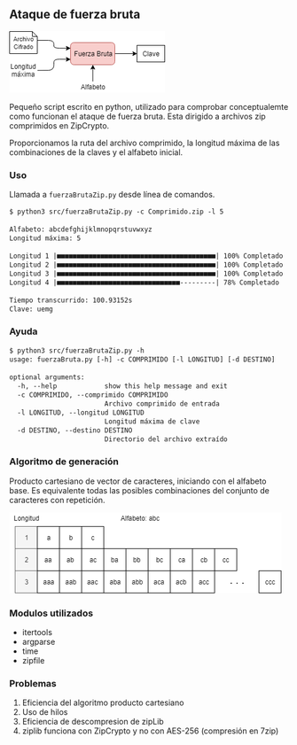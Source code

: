 ## Ataque de fuerza bruta

![Alt text](./diagramas/flujo.png)

Pequeño script escrito en python, utilizado para comprobar conceptualemte como funcionan el ataque de fuerza bruta. Esta dirigido a archivos zip comprimidos en ZipCrypto.

Proporcionamos la ruta del archivo comprimido, la longitud máxima de las combinaciones de la claves y el alfabeto inicial.

### Uso
Llamada a `fuerzaBrutaZip.py` desde línea de comandos.

```shell
$ python3 src/fuerzaBrutaZip.py -c Comprimido.zip -l 5

Alfabeto: abcdefghijklmnopqrstuvwxyz
Longitud máxima: 5

Longitud 1 |■■■■■■■■■■■■■■■■■■■■■■■■■■■■■■■■■■■■■■■■| 100% Completado
Longitud 2 |■■■■■■■■■■■■■■■■■■■■■■■■■■■■■■■■■■■■■■■■| 100% Completado
Longitud 3 |■■■■■■■■■■■■■■■■■■■■■■■■■■■■■■■■■■■■■■■■| 100% Completado
Longitud 4 |■■■■■■■■■■■■■■■■■■■■■■■■■■■■■■■---------| 78% Completado

Tiempo transcurrido: 100.93152s
Clave: uemg
```

### Ayuda

```shell
$ python3 src/fuerzaBrutaZip.py -h
usage: fuerzaBruta.py [-h] -c COMPRIMIDO [-l LONGITUD] [-d DESTINO]

optional arguments:
  -h, --help            show this help message and exit
  -c COMPRIMIDO, --comprimido COMPRIMIDO
                        Archivo comprimido de entrada
  -l LONGITUD, --longitud LONGITUD
                        Longitud máxima de clave
  -d DESTINO, --destino DESTINO
                        Directorio del archivo extraído
```

### Algoritmo de generación
Producto cartesiano de vector de caracteres, iniciando con el alfabeto base. Es equivalente todas las posibles combinaciones del conjunto de caracteres con repetición.

![Alt text](./diagramas/producto.png)

### Modulos utilizados
- itertools
- argparse
- time
- zipfile

### Problemas
1. Eficiencia del algoritmo producto cartesiano
2. Uso de hilos
3. Eficiencia de descompresion de zipLib
4. ziplib funciona con ZipCrypto y no con AES-256 (compresión en 7zip)
